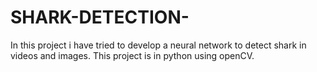 # SHARK-DETECTION-
In this project i have tried to develop a neural network to detect shark in videos and images. This project is in python using openCV.
